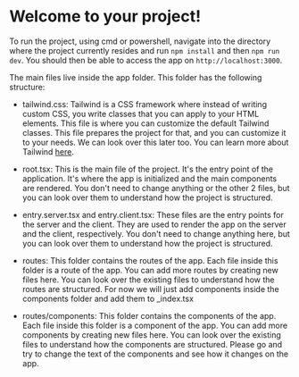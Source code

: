 # Welcome to your project!

To run the project, using cmd or powershell, navigate into the directory where the project currently resides and run `npm install` and then `npm run dev`.
You should then be able to access the app on `http://localhost:3000`.

The main files live inside the app folder.
This folder has the following structure:

- tailwind.css: Tailwind is a CSS framework where instead of writing custom CSS, you write classes that you can apply to your HTML elements. This file is where you can customize the default Tailwind classes.
  This file prepares the project for that, and you can customize it to your needs.
  We can look over this later too.
  You can learn more about Tailwind [here](https://tailwindcss.com/docs/installation).

- root.tsx: This is the main file of the project. It's the entry point of the application. It's where the app is initialized and the main components are rendered.
  You don't need to change anything or the other 2 files, but you can look over them to understand how the project is structured.

- entry.server.tsx and entry.client.tsx: These files are the entry points for the server and the client. They are used to render the app on the server and the client, respectively. You don't need to change anything here, but you can look over them to understand how the project is structured.

- routes: This folder contains the routes of the app. Each file inside this folder is a route of the app. You can add more routes by creating new files here. You can look over the existing files to understand how the routes are structured.
  For now we will just add components inside the components folder and add them to \_index.tsx

- routes/components: This folder contains the components of the app. Each file inside this folder is a component of the app. You can add more components by creating new files here. You can look over the existing files to understand how the components are structured.
  Please go and try to change the text of the components and see how it changes on the app.
